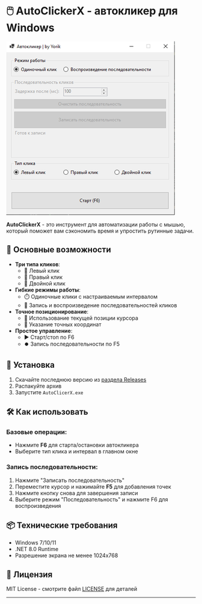 # 🖱️ AutoClickerX - автокликер для Windows

![AutoClickerX Screenshot](screenshot.png)

**AutoClickerX** - это инструмент для автоматизации работы с мышью, который поможет вам сэкономить время и упростить рутинные задачи.

## 🌟 Основные возможности

- **Три типа кликов**:
  - 🔘 Левый клик
  - 🔘 Правый клик
  - 🔘 Двойной клик
- **Гибкие режимы работы**:
  - ⏱️ Одиночные клики с настраиваемым интервалом
  - 📝 Запись и воспроизведение последовательностей кликов
- **Точное позиционирование**:
  - 🎯 Использование текущей позиции курсора
  - 📌 Указание точных координат
- **Простое управление**:
  - ▶️ Старт/стоп по F6
  - ⏺️ Запись последовательности по F5

## 🚀 Установка

1. Скачайте последнюю версию из [раздела Releases](https://github.com/YorikPRO231/AutoClickerX/releases)
2. Распакуйте архив
3. Запустите `AutoClicerX.exe`

## 🛠️ Как использовать

### Базовые операции:
- Нажмите **F6** для старта/остановки автокликера
- Выберите тип клика и интервал в главном окне

### Запись последовательности:
1. Нажмите "Записать последовательность"
2. Переместите курсор и нажимайте **F5** для добавления точек
3. Нажмите кнопку снова для завершения записи
4. Выберите режим "Последовательность" и нажмите F6 для воспроизведения

## 📦 Технические требования

- Windows 7/10/11
- .NET 8.0 Runtime
- Разрешение экрана не менее 1024x768


## 📜 Лицензия

MIT License - смотрите файл [LICENSE](LICENSE) для деталей

---

